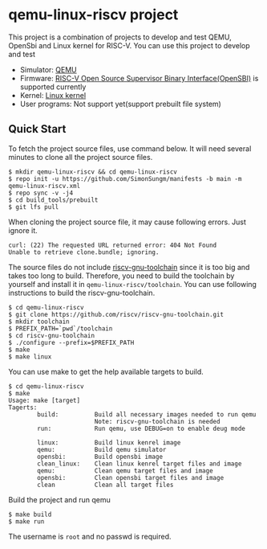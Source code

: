 # qemu-linux-riscv project
This project is a combination of projects to develop and test QEMU, OpenSbi and Linux kernel for RISC-V.
You can use this project to develop and test
- Simulator: [QEMU](https://github.com/qemu/qemu)
- Firmware: [RISC-V Open Source Supervisor Binary Interface(OpenSBI)](https://github.com/riscv/opensbi) is supported currently
- Kernel: [Linux kernel](https://github.com/torvalds/linux)
- User programs: Not support yet(support prebuilt file system)

## Quick Start
To fetch the project source files, use command below. It will need several minutes to clone all the project source files.
```
$ mkdir qemu-linux-riscv && cd qemu-linux-riscv
$ repo init -u https://github.com/SimonSungm/manifests -b main -m qemu-linux-riscv.xml
$ repo sync -v -j4
$ cd build_tools/prebuilt
$ git lfs pull
```
When cloning the project source file, it may cause following errors. Just ignore it.
```
curl: (22) The requested URL returned error: 404 Not Found
Unable to retrieve clone.bundle; ignoring.
```
The source files do not include [riscv-gnu-toolchain](https://github.com/riscv/riscv-gnu-toolchain) since it is too big and takes too long to build. Therefore, you need to build the toolchain by yourself and install it in `qemu-linux-riscv/toolchain`. You can use following instructions to build the riscv-gnu-toolchain.
```
$ cd qemu-linux-riscv
$ git clone https://github.com/riscv/riscv-gnu-toolchain.git
$ mkdir toolchain
$ PREFIX_PATH=`pwd`/toolchain
$ cd riscv-gnu-toolchain 
$ ./configure --prefix=$PREFIX_PATH 
$ make
$ make linux
```
You can use make to get the help available targets to build.
```
$ cd qemu-linux-riscv
$ make
Usage: make [target]
Tagerts:
        build:          Build all necessary images needed to run qemu
                        Note: riscv-gnu-toolchain is needed
        run:            Run qemu, use DEBUG=on to enable deug mode

        linux:          Build linux kenrel image
        qemu:           Build qemu simulator
        opensbi:        Build opensbi image
        clean_linux:    Clean linux kenrel target files and image
        qemu:           Clean qemu target files and image
        opensbi:        Clean opensbi target files and image
        clean           Clean all target files
```
Build the project and run qemu
```
$ make build
$ make run
```
The username is `root` and no passwd is required.